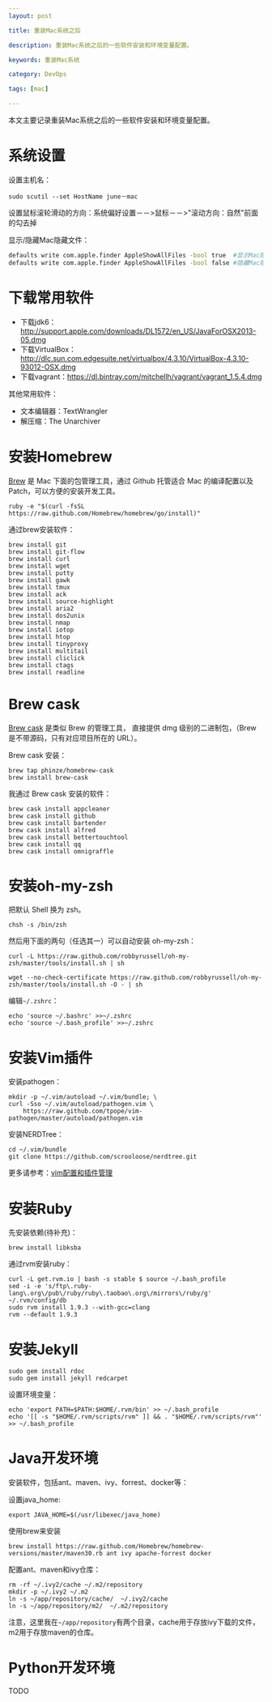 ```yaml
---
layout: post

title: 重装Mac系统之后

description: 重装Mac系统之后的一些软件安装和环境变量配置。

keywords: 重装Mac系统

category: DevOps

tags: [mac]

---
```



本文主要记录重装Mac系统之后的一些软件安装和环境变量配置。


# 系统设置

设置主机名：

```
sudo scutil --set HostName june－mac
```

设置鼠标滚轮滑动的方向：系统偏好设置－－>鼠标－－>"滚动方向：自然"前面的勾去掉

显示/隐藏Mac隐藏文件：

```bash
defaults write com.apple.finder AppleShowAllFiles -bool true  #显示Mac隐藏文件的命令
defaults write com.apple.finder AppleShowAllFiles -bool false #隐藏Mac隐藏文件的命令
```

# 下载常用软件

- 下载jdk6：<http://support.apple.com/downloads/DL1572/en_US/JavaForOSX2013-05.dmg>
- 下载VirtualBox：<http://dlc.sun.com.edgesuite.net/virtualbox/4.3.10/VirtualBox-4.3.10-93012-OSX.dmg>
- 下载vagrant：<https://dl.bintray.com/mitchellh/vagrant/vagrant_1.5.4.dmg>

其他常用软件：

- 文本编辑器：TextWrangler
- 解压缩：The Unarchiver

# 安装Homebrew

[Brew](http://brew.sh/) 是 Mac 下面的包管理工具，通过 Github 托管适合 Mac 的编译配置以及 Patch，可以方便的安装开发工具。

```
ruby -e "$(curl -fsSL https://raw.github.com/Homebrew/homebrew/go/install)"
```

通过brew安装软件：

```
brew install git
brew install git-flow 
brew install curl 
brew install wget 
brew install putty 
brew install gawk
brew install tmux
brew install ack
brew install source-highlight
brew install aria2
brew install dos2unix
brew install nmap
brew install iotop
brew install htop
brew install tinyproxy
brew install multitail
brew install cliclick
brew install ctags
brew install readline
```

# Brew cask

[Brew cask](https://github.com/phinze/homebrew-cask) 是类似 Brew 的管理工具， 直接提供 dmg 级别的二进制包，（Brew 是不带源码，只有对应项目所在的 URL）。

Brew cask 安装：

```
brew tap phinze/homebrew-cask
brew install brew-cask
```

我通过 Brew cask 安装的软件：

```
brew cask install appcleaner
brew cask install github
brew cask install bartender
brew cask install alfred
brew cask install bettertouchtool
brew cask install qq
brew cask install omnigraffle
```

# 安装oh-my-zsh

把默认 Shell 换为 zsh。

```
chsh -s /bin/zsh
```

然后用下面的两句（任选其一）可以自动安装 oh-my-zsh：

```
curl -L https://raw.github.com/robbyrussell/oh-my-zsh/master/tools/install.sh | sh
```

```
wget --no-check-certificate https://raw.github.com/robbyrussell/oh-my-zsh/master/tools/install.sh -O - | sh
```

编辑`~/.zshrc`：

```
echo 'source ~/.bashrc' >>~/.zshrc
echo 'source ~/.bash_profile' >>~/.zshrc
```

# 安装Vim插件
安装pathogen：

```
mkdir -p ~/.vim/autoload ~/.vim/bundle; \
curl -Sso ~/.vim/autoload/pathogen.vim \
    https://raw.github.com/tpope/vim-pathogen/master/autoload/pathogen.vim
```

安装NERDTree：

```
cd ~/.vim/bundle
git clone https://github.com/scrooloose/nerdtree.git
```

更多请参考：[vim配置和插件管理](/2014/01/14/vim-config-and-plugins/)

# 安装Ruby

先安装依赖(待补充)：

```
brew install libksba
```
通过rvm安装ruby：

```
curl -L get.rvm.io | bash -s stable $ source ~/.bash_profile
sed -i -e 's/ftp\.ruby-lang\.org\/pub\/ruby/ruby\.taobao\.org\/mirrors\/ruby/g' ~/.rvm/config/db
sudo rvm install 1.9.3 --with-gcc=clang
rvm --default 1.9.3
```

# 安装Jekyll

```
sudo gem install rdoc
sudo gem install jekyll redcarpet
```

设置环境变量：

```
echo 'export PATH=$PATH:$HOME/.rvm/bin' >> ~/.bash_profile
echo '[[ -s "$HOME/.rvm/scripts/rvm" ]] && . "$HOME/.rvm/scripts/rvm"' >> ~/.bash_profile
```

# Java开发环境

安装软件，包括ant、maven、ivy、forrest、docker等：

设置java_home:

```
export JAVA_HOME=$(/usr/libexec/java_home)
```

使用brew来安装
```
brew install https://raw.github.com/Homebrew/homebrew-versions/master/maven30.rb ant ivy apache-forrest docker 
```

配置ant、maven和ivy仓库：

```
rm -rf ~/.ivy2/cache ~/.m2/repository
mkdir -p ~/.ivy2 ~/.m2
ln -s ~/app/repository/cache/  ~/.ivy2/cache
ln -s ~/app/repository/m2/  ~/.m2/repository
```

注意，这里我在`~/app/repository`有两个目录，cache用于存放ivy下载的文件，m2用于存放maven的仓库。

# Python开发环境
TODO